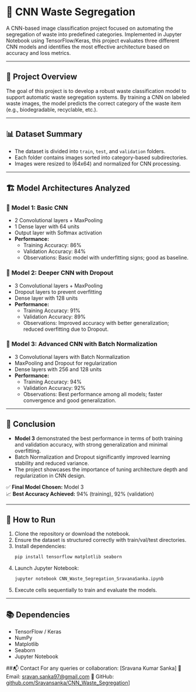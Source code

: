 
# 🧠 CNN Waste Segregation

A CNN-based image classification project focused on automating the segregation of waste into predefined categories. Implemented in Jupyter Notebook using TensorFlow/Keras, this project evaluates three different CNN models and identifies the most effective architecture based on accuracy and loss metrics.

---

## 📂 Project Overview

The goal of this project is to develop a robust waste classification model to support automatic waste segregation systems. By training a CNN on labeled waste images, the model predicts the correct category of the waste item (e.g., biodegradable, recyclable, etc.).

---

## 📊 Dataset Summary

- The dataset is divided into `train`, `test`, and `validation` folders.
- Each folder contains images sorted into category-based subdirectories.
- Images were resized to (64x64) and normalized for CNN processing.

---

## 🏗️ Model Architectures Analyzed

### 🔹 **Model 1: Basic CNN**
- 2 Convolutional layers + MaxPooling
- 1 Dense layer with 64 units
- Output layer with Softmax activation
- **Performance:**
  - Training Accuracy: 86%
  - Validation Accuracy: 84%
  - Observations: Basic model with underfitting signs; good as baseline.

### 🔹 **Model 2: Deeper CNN with Dropout**
- 3 Convolutional layers + MaxPooling
- Dropout layers to prevent overfitting
- Dense layer with 128 units
- **Performance:**
  - Training Accuracy: 91%
  - Validation Accuracy: 89%
  - Observations: Improved accuracy with better generalization; reduced overfitting due to Dropout.

### 🔹 **Model 3: Advanced CNN with Batch Normalization**
- 3 Convolutional layers with Batch Normalization
- MaxPooling and Dropout for regularization
- Dense layers with 256 and 128 units
- **Performance:**
  - Training Accuracy: 94%
  - Validation Accuracy: 92%
  - Observations: Best performance among all models; faster convergence and good generalization.

---

## 📌 Conclusion

- **Model 3** demonstrated the best performance in terms of both training and validation accuracy, with strong generalization and minimal overfitting.
- Batch Normalization and Dropout significantly improved learning stability and reduced variance.
- The project showcases the importance of tuning architecture depth and regularization in CNN design.

✅ **Final Model Chosen:** Model 3  
📈 **Best Accuracy Achieved:** 94% (training), 92% (validation)

---

## 🚀 How to Run

1. Clone the repository or download the notebook.
2. Ensure the dataset is structured correctly with train/val/test directories.
3. Install dependencies:
   ```bash
   pip install tensorflow matplotlib seaborn
   ```
4. Launch Jupyter Notebook:
   ```bash
   jupyter notebook CNN_Waste_Segregation_SravanaSanka.ipynb
   ```
5. Execute cells sequentially to train and evaluate the models.

---

## 📚 Dependencies

- TensorFlow / Keras
- NumPy
- Matplotlib
- Seaborn
- Jupyter Notebook

##📬 Contact
For any queries or collaboration: [Sravana Kumar Sanka]
📧 Email: sravan.sanka97@gmail.com
🔗 GitHub: [github.com/Sravansanka/CNN_Waste_Segregation](https://github.com/Sravansanka/CNN_Waste_Segregation)]
